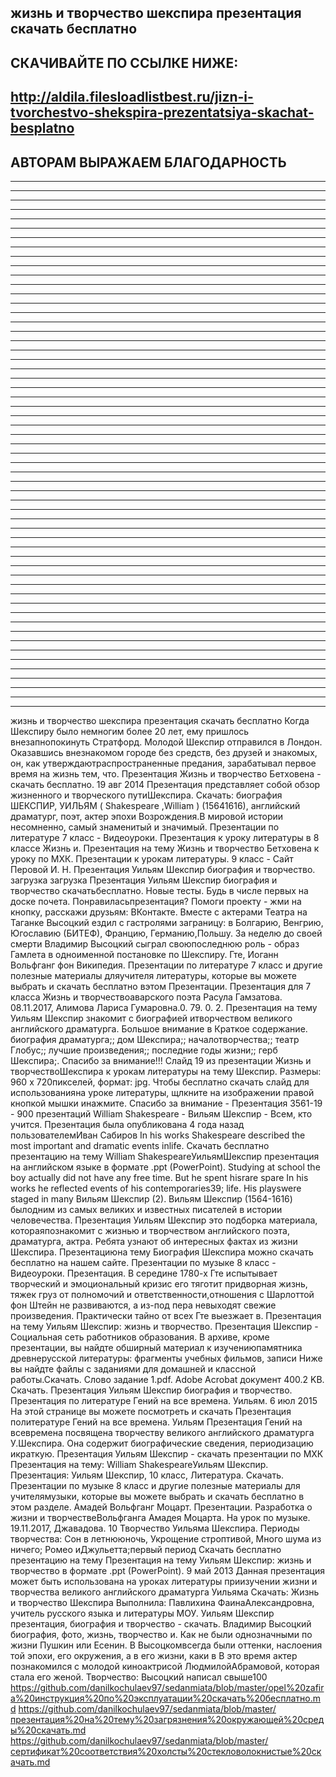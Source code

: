 жизнь и творчество шекспира презентация скачать бесплатно
--------------------------------------------------
СКАЧИВАЙТЕ ПО ССЫЛКЕ НИЖЕ:
--------------------------------------------------
http://aldila.filesloadlistbest.ru/jizn-i-tvorchestvo-shekspira-prezentatsiya-skachat-besplatno
--------------------------------------------------
АВТОРАМ ВЫРАЖАЕМ БЛАГОДАРНОСТЬ
--------------------------------------------------
--------------------------------------------------
--------------------------------------------------
--------------------------------------------------
--------------------------------------------------
--------------------------------------------------
--------------------------------------------------
--------------------------------------------------
--------------------------------------------------
--------------------------------------------------
--------------------------------------------------
--------------------------------------------------
--------------------------------------------------
--------------------------------------------------
--------------------------------------------------
--------------------------------------------------
--------------------------------------------------
--------------------------------------------------
--------------------------------------------------
--------------------------------------------------
--------------------------------------------------
--------------------------------------------------
--------------------------------------------------
--------------------------------------------------
--------------------------------------------------
--------------------------------------------------
--------------------------------------------------
--------------------------------------------------
--------------------------------------------------
--------------------------------------------------
--------------------------------------------------
--------------------------------------------------
--------------------------------------------------
--------------------------------------------------
--------------------------------------------------
--------------------------------------------------
--------------------------------------------------
--------------------------------------------------
--------------------------------------------------
--------------------------------------------------
--------------------------------------------------
--------------------------------------------------
--------------------------------------------------
--------------------------------------------------
--------------------------------------------------
--------------------------------------------------
--------------------------------------------------
--------------------------------------------------
--------------------------------------------------
--------------------------------------------------
--------------------------------------------------
--------------------------------------------------
--------------------------------------------------
--------------------------------------------------
--------------------------------------------------
--------------------------------------------------
--------------------------------------------------
--------------------------------------------------
жизнь и творчество шекспира презентация скачать бесплатно Когда Шекспиру было немногим более 20 лет, ему пришлось внезапнопокинуть Стратфорд. Молодой Шекспир отправился в Лондон. Оказавшись внезнакомом городе без средств, без друзей и знакомых, он, как утверждаютраспространенные предания, зарабатывал первое время на жизнь тем, что. Презентация Жизнь и творчество Бетховена - скачать бесплатно. 19 авг 2014  Презентация представляет собой обзор жизненного и творческого путиШекспира.  Скачать:  биография ШЕКСПИР, УИЛЬЯМ ( Shakespeare ,William ) (15641616), английский драматург, поэт, актер эпохи Возрождения.В мировой истории  несомненно, самый знаменитый и значимый. Презентации по литературе 7 класс - Видеоуроки. Презентация к уроку литературы в 8 классе Жизнь и. Презентация на тему Жизнь и творчество Бетховена к уроку по МХК. Презентации к урокам литературы. 9 класс - Сайт Перовой И. Н. Презентация Уильям Шекспир  биография и творчество. загрузка загрузка Презентация Уильям Шекспир  биография и творчество  скачатьбесплатно. Новые тесты. Будь в числе первых на доске почета. Понравиласьпрезентация? Помоги проекту - жми на кнопку, расскажи друзьям: ВКонтакте. Вместе с актерами Театра на Таганке Высоцкий ездил с гастролями заграницу: в Болгарию, Венгрию, Югославию (БИТЕФ), Францию, Германию,Польшу. За неделю до своей смерти Владимир Высоцкий сыграл своюпоследнюю роль - образ Гамлета в одноименной постановке по Шекспиру. Гте, Иоганн Вольфганг фон  Википедия. Презентации по литературе 7 класс и другие полезные материалы дляучителя литературы, которые вы можете выбрать и скачать бесплатно вэтом  Презентации. Презентация для 7 класса Жизнь и творчествоаварского поэта Расула Гамзатова. 08.11.2017, Алимова Лариса Гумаровна.0. 79. 0. 2. Презентация на тему Уильям Шекспир знакомит с биографией итворчеством великого английского драматурга. Большое внимание в Краткое содержание. биография драматурга;; дом Шекспира;; началотворчества;; театр Глобус;; лучшие произведения;; последние годы жизни;; герб Шекспира;. Спасибо за внимание!!! Слайд 19 из презентации Жизнь и творчествоШекспира к урокам литературы на тему Шекспир. Размеры: 960 х 720пикселей, формат: jpg. Чтобы бесплатно скачать слайд для использованияна уроке литературы, щлкните на изображении правой кнопкой мышки инажмите. Спасибо за внимание - Презентация 3561-19 - 900 презентаций
William Shakespeare - Вильям Шекспир - Всем, кто учится. Презентация была опубликована 4 года назад пользователемИван Сабиров In his works Shakespeare described the most important and dramatic events inlife.  Скачать бесплатно презентацию на тему William ShakespeareУильямШекспир презентация на английском языке в формате .ppt (PowerPoint). Studying at school the boy actually did not have any free time. But he spent hisrare spare  In his works he reflected events of his contemporaries39; life. His playswere staged in many  Вильям Шекспир (2). Вильям Шекспир (1564-1616) былодним из самых великих и известных писателей в истории человечества. Презентация Уильям Шекспир  это подборка материала, котораяпознакомит с жизнью и творчеством английского поэта, драматурга, актра. Ребята узнают об интересных фактах из жизни Шекспира.  Презентациюна тему Биография Шекспира можно скачать бесплатно на нашем сайте. Презентации по музыке 8 класс - Видеоуроки. Презентация. В середине 1780-х Гте испытывает творческий и эмоциональный кризис его тяготит придворная жизнь, тяжек груз от полномочий и ответственности,отношения с Шарлоттой фон Штейн не развиваются, а из-под пера невыходят свежие произведения. Практически тайно от всех Гте выезжает в. Презентация на тему  Уильям Шекспир: жизнь и творчество. Презентация Шекспир - Социальная сеть работников образования. В архиве, кроме презентации, вы найдте обширный материал к изучениюпамятника древнерусской литературы: фрагменты учебных фильмов, записи Ниже вы найдте файлы с заданиями для домашней и классной работы.Скачать. Слово задание 1.pdf. Adobe Acrobat документ 400.2 KB. Скачать. Презентация Уильям Шекспир  биография и творчество. Презентация по литературе Гений на все времена. Уильям. 6 июл 2015  На этой странице вы можете посмотреть и скачать Презентация политературе Гений на все времена. Уильям  Презентация Гений на всевремена посвящена творчеству великого английского драматурга У.Шекспира. Она содержит биографические сведения, периодизацию икраткую. Презентация Уильям Шекспир - скачать презентации по МХК
Презентация на тему: William ShakespeareУильям Шекспир. Презентация: Уильям Шекспир, 10 класс, Литература. Скачать. Презентации по музыке 8 класс и другие полезные материалы для учителямузыки, которые вы можете выбрать и скачать бесплатно в этом разделе. Амадей Вольфганг Моцарт. Презентации. Разработка о жизни и творчествеВольфганга Амадея Моцарта. На урок по музыке. 19.11.2017, Джавадова. 10 Творчество Уильяма Шекспира. Периоды творчества: Сон в летнююночь, Укрощение строптивой, Много шума из ничего; Ромео иДжульетта;первый период  Скачать бесплатно презентацию на тему Презентация на тему  Уильям Шекспир: жизнь и творчество в формате .ppt (PowerPoint). 9 май 2013  Данная презентация может быть использована на уроках литературы приизучении жизни и творчества великого английского драматурга Уильяма Скачать:  Жизнь и творчество Шекспира Выполнила: Павлихина ФаинаАлександровна, учитель русского языка и литературы МОУ. Уильям Шекспир презентация, биография и творчество - скачать. Владимир Высоцкий биография, фото, жизнь, творчество и. Как не были однозначными по жизни Пушкин или Есенин. В Высоцкомвсегда были оттенки, наслоения той эпохи, его окружения, а в его жизни, каки в  В это время актер познакомился с молодой киноактрисой ЛюдмилойАбрамовой, которая стала его женой. Творчество: Высоцкий написал свыше100
https://github.com/danilkochulaev97/sedanmiata/blob/master/opel%20zafira%20инструкция%20по%20эксплуатации%20скачать%20бесплатно.md
https://github.com/danilkochulaev97/sedanmiata/blob/master/презентация%20на%20тему%20загрязнения%20окружающей%20среды%20скачать.md
https://github.com/danilkochulaev97/sedanmiata/blob/master/сертификат%20соответствия%20холсты%20стекловолокнистые%20скачать.md
